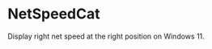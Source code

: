 # NetSpeedCat
<script type="module" src="https://getbadgecdn.azureedge.net/ms-store-badge.bundled.js"></script>
<ms-store-badge productid="9NVX14QXWWM1" size="large"></ms-store-badge>
Display right net speed at the right position on Windows 11.
